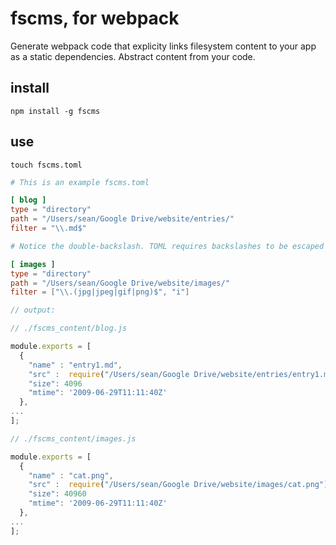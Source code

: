 # fscms, for webpack

Generate webpack code that explicity links filesystem content to your app as a static dependencies.
Abstract content from your code.

## install
```
npm install -g fscms
```

## use
```
touch fscms.toml
```

```toml
# This is an example fscms.toml

[ blog ]
type = "directory"
path = "/Users/sean/Google Drive/website/entries/"
filter = "\\.md$"

# Notice the double-backslash. TOML requires backslashes to be escaped in strings.

[ images ]
type = "directory"
path = "/Users/sean/Google Drive/website/images/"
filter = ["\\.(jpg|jpeg|gif|png)$", "i"]

```
```javascript
// output:

// ./fscms_content/blog.js

module.exports = [
  {
    "name" : "entry1.md",
    "src" :  require("/Users/sean/Google Drive/website/entries/entry1.md"),
    "size": 4096
    "mtime": '2009-06-29T11:11:40Z'
  },
...
];

// ./fscms_content/images.js

module.exports = [
  {
    "name" : "cat.png",
    "src" :  require("/Users/sean/Google Drive/website/images/cat.png"),
    "size": 40960
    "mtime": '2009-06-29T11:11:40Z'
  },
...
];
```
